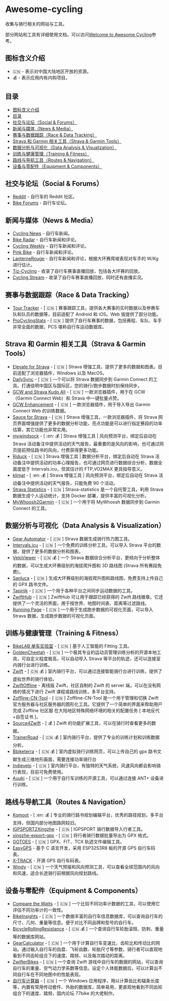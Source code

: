 # Awesome-cycling

收集与骑行相关的网站与工具。

部分网站和工具有详细使用文档，可以访问[Welcome to Awesome Cycling](https://lifeislife.cn/awesome-cycling/)参考。

## 图标含义介绍

- :cn: - 表示对中国大陆地区开放的资源。
- :moneybag: - 表示应用内有内购项目。

## 目录

- [图标含义介绍](#图标含义介绍)
- [目录](#目录)
- [社交与论坛（Social \& Forums）](#社交与论坛social--forums)
- [新闻与媒体（News \& Media）](#新闻与媒体news--media)
- [赛事与数据跟踪（Race \& Data Tracking）](#赛事与数据跟踪race--data-tracking)
- [Strava 和 Garmin 相关工具（Strava \& Garmin Tools）](#strava-和-garmin-相关工具strava--garmin-tools)
- [数据分析与可视化（Data Analysis \& Visualization）](#数据分析与可视化data-analysis--visualization)
- [训练与健康管理（Training \& Fitness）](#训练与健康管理training--fitness)
- [路线与导航工具（Routes \& Navigation）](#路线与导航工具routes--navigation)
- [设备与零配件（Equipment \& Components）](#设备与零配件equipment--components)

## 社交与论坛（Social & Forums）

- [Reddit](https://www.reddit.com/r/bicycling/) - 自行车的 Reddit 社区。
- [Bike Forums](http://www.bikeforums.net/) - 自行车论坛。

## 新闻与媒体（News & Media）

- [Cycling News](http://www.cyclingnews.com/) - 自行车新闻。
- [Bike Radar](http://www.bikeradar.com/) - 自行车新闻和评论。
- [Cycling Weekly](http://www.cyclingweekly.co.uk/) - 自行车新闻和评论。
- [Pink Bike](http://www.pinkbike.com/) - 自行车新闻和评论。
- [LanterneRouge](https://lanternerouge.com/) - 自行车新闻和评论，根据大环赛爬坡表现对车手的 W/Kg 进行估计。
- [Tiz-Cycling](https://tiz-cycling.tv/) - 收录了自行车赛事直播回放，包括各大环赛的回放。
- [Cycling Stream](https://cyclingstream.com/) - 收录了自行车赛事直播回放，同时还有直播实况。

## 赛事与数据跟踪（Race & Data Tracking）

- [Tour Tracker](https://live.thetourtracker.com/) - [ :cn: ] 赛事跟踪工具，提供各大赛事的实时数据以及参赛车队和队员的数据等，目前适配了 Android 和 iOS。Web 版提供了部分功能。
- [ProCyclingStats](https://www.procyclingstats.com/) - [ :cn: ] 提供了自行车赛事的数据，包括赛程、车队、车手非常全面的数据，PCS 堪称自行车运动数据库。

## Strava 和 Garmin 相关工具（Strava & Garmin Tools）

- [Elevate for Strava](https://github.com/thomaschampagne/elevate) - [ :cn: ] Strava 增强工具，提供了更多的数据和图表。目前适配了浏览器插件，Windows 以及 MacOS。
- [DailySync](https://gitlab.com/gooin/dailysync) - [ :cn: ] 一个可以将 Strava 数据同步到 Garmin Connect 的工具。打通佳明中国区与国际区，您的骑行/跑步数据时刻保持同步。
- [GCW and Strava Kudo All](https://github.com/Likenttt/gcw-strava-kudo-all) - [ :cn: ] 一款浏览器插件，用于在 GCW（Garmin Connect Web）和 Strava 中一键批量点赞。
- [GCW Enhancement](https://chromewebstore.google.com/detail/gcw-enhancement/kekllebheolphbonigihnnbakpobfcpo) - [ :cn: ] 一款浏览器插件，用于导入导出 Garmin Connect Web 的训练数据。
- [Sauce for Strava](https://www.sauce.llc/)  - [ :cn: ] Strava 增强工具，一款浏览器插件，将 Strava 网页界面增强提供了更多的数据分析功能，亮点功能是可以进行指定赛段的功率估算，其它功能也非常实用。
- [mywindsock](https://mywindsock.com/)  - [ :en: :moneybag: ] Strava 增强工具 | 风向预测平台，绑定后自动在 Strava 活动备注中提供活动的天气报告，最重要的是风向的影响，也可通过网页提前预估路书的风向，付费获得更多功能。
- [Riduck](https://riduck.com/)  - [ :cn: ] Strava 增强工具 | 数据分析平台，绑定后自动在 Strava 活动备注中提供活动的功率心理报告，也可通过网页进行数据综合分析，数据全面度低于 Intervals.icu，但其估计的 FTP,VO2MAX 更具指导意义。
- [klimat](https://klimat.app/)  - [ :en: :moneybag: ] Strava 增强工具 | 风向预测平台，绑定后自动在 Strava 活动备注中提供活动的天气报告，只能免费 90 个活动。
- [Strava Statistics](https://github.com/robiningelbrecht/strava-statistics)   - [ :cn: ]  Strava-statistics 是一个自托管工具，利用 Strava 数据生成个人运动统计，支持 Docker 部署，提供丰富的可视化分析。
- [MyWhoosh2Garmin](https://github.com/JayQueue/MyWhoosh2Garmin) - [ :cn: ] 一个用于将 MyWhoosh 数据同步到 Garmin Connect 的工具。

## 数据分析与可视化（Data Analysis & Visualization）

- [Gear Automator](https://www.gearaut.com/heatmap) - [ :cn: ] Strava 数据生成骑行热力图工具。
- [Intervals.icu](https://intervals.icu/) - [ :cn: ] 一个免费的训练分析工具，可以导入 Strava 平台的数据，提供了更多的数据分析和图表。
- [VeloViewer](https://veloviewer.com/) - [ :cn: :moneybag: ] 一个 Strava 数据综合分析平台，更倾向于分析整体的数据，可以生成大环赛级别的海拔爬升图和 3D 路线图 (Strava 所有赛段免费)。
- [Sanluca](https://sanluca.cc/) - [ :cn: ] 生成大环赛级别的海拔爬升图和路线图，免费支持上传自己的 GPX 路书文件。
- [Tapiriik](https://tapiriik.com/) - [ :cn: ] 一个用于各种平台之间同步运动数据的工具。
- [ZwiftHub](https://zwifthub.com/) - [ :cn: ] ZwiftHub 可让用于跟踪已经获得的 Zwift 路线徽章。它还提供了一个灵活的界面，用于按世界、地图时间表、距离等过滤路线。
- [Running Page](https://github.com/yihong0618/running_page) - [ :cn: ] 一个用于生成跑步数据的可视化页面，可以导入 Strava 数据，生成跑步数据的可视化页面。
## 训练与健康管理（Training & Fitness）

- [BikeLAB 单车实验室](https://bikelab.cn/ai-bike-fitting/) - [ :cn: ] 基于人工智能的 Fitting 工具。
- [GoldenCheetah](https://github.com/goldencheetah/goldencheetah) - [ :cn: ] 一个极其专业的运动员管理训练分析的开源本地工具，可自定义程度极高，可以自动导入 Strava 等平台的轨迹，还可以连接室内骑行台进行训练。
- [Zwift](https://www.zwift.com/) - [ :cn: :moneybag: ] 室内骑行平台，可以通过连接智能骑行台进行训练，提供了虚拟世界的骑行体验。
- [ZwiftOffline](https://github.com/zoffline/zwift-offline) - 离线版 Zwift，社区自制的 Zwift 的 server 端，可以在没有网络的情况下进行 Zwift 课程或路线训练，多平台支持。
- [Zoffline-CN-Tool](https://github.com/kanhao100/zoffline-cn-tool)  - [ :cn: ] Zoffline-CN-Tool 是一个用于管理和切换 Zwift 官方服务器与社区服务器的图形化工具。它提供了一个简单的界面来帮助用户完成 Zoffline 社区服 在大陆地区特殊网络环境的相关的配置任务 [ 本地反代+自签证书 ]。
- [Source4Zwift](https://source4zwift.com/) - [ :moneybag: ] Zwift 的功能扩展工具，可以在骑行时查看更多的数据。
- [TrainerRoad](https://www.trainerroad.com/) - [ :cn: :moneybag: ] 室内骑行平台，提供了专业的训练计划和训练数据分析。
- [Bbiketerra](https://biketerra.com/) - [ :cn: :moneybag: ] 室内虚拟骑行训练网页，可以上传自己的 gpx 路书文献生成三维地形画面，需要连接功率骑行台
- [Indievelo](https://indievelo.com/) - [ :cn: ] 室内骑行平台，有独特的天气系统，风速风向都会影响骑行表现，目前可免费使用。
- [Auuki](https://github.com/dvmarinoff/Auuki) - [ :cn: ] 一个用于自行车训练的开源工具，可以通过连接 ANT+ 设备进行训练。

## 路线与导航工具（Routes & Navigation）

- [Komoot](https://www.komoot.com/) - [ :en: :moneybag: ] 专业的骑行路书规划编辑平台，优秀的路径规划，多平台支持，但国内部分地图路网较旧。
- [IGPSPORT2Xingzhe](https://github.com/kvnZero/IGPSPORT2Xingzhe) - [ :cn: ] IGPSPORT 骑行数据导入行者工具。
- [xingzhe-export-gpx](https://github.com/weaming/xingzhe-export-gpx) - [ :cn: ] 将行者骑行数据批量导出为 GPX 格式。
- [GOTOES](https://gotoes.org/) - [ :cn: ] GPX、FIT、TCX 轨迹文件编辑工具。
- [EasyGPS](https://github.com/ZhangKeLiang0627/EasyGPS) - 基于 C 语言开发，采用 ESP32S3R8 板的开源 GPS 自行车码表。
- [X-TRACK](https://github.com/FASTSHIFT/X-TRACK) - 开源 GPS 自行车码表。
- [Windy](https://windy.app/) - [ :cn: ] 一个天气预报和风向预测工具，可以查看全球范围内的风向和风速，适合长途骑行前根据风向规划路线。

## 设备与零配件（Equipment & Components）

- [Compare the Watts](https://compare-the-watts.com/) - [ :cn: ] 一个比较不同功率计数据的工具，可以使用它评估不同功率计的一致性。
- [BikeInsights](https://bikeinsights.com) - [ :cn: ] 一个数据丰富的自行车信息数据库，可以查询自行车的尺寸、几何、重量等信息。便于对比不同品牌和型号的自行车。
- [BicycleRollingResistance](https://www.bicyclerollingresistance.com/) - [ :cn: :moneybag: ] 一个查询自行车轮胎滚阻、防刺、重量等的数据库网站。
- [GearCalculator](https://gear-calculator.com/) - [ :cn: ] 一个用于计算自行车变速比、齿轮比和传动比的网站。通过输入自行车的齿盘、飞轮齿数、轮胎尺寸等参数，骑行者可以直观地看到不同齿轮组合下的速度、踏频、以及每次踏动的距离。
- [ZwifterBikes](https://zwifterbikes.web.app/) - [ :cn: ] 一个查询 Zwift 游戏中自行车的数据的网站，可以查询自行车的重量、空气动力学系数等信息。设定个人体能数据后，可以计算出不同自行车在不同地图中的性能表现。
- [自行车计算器](https://pan.baidu.com/s/1gdmoQCr) - [ :cn: ]  一个 Windows 应用程序，用以计算齿比和辐条长度等，内置有常用传动套件、外胎的数据库，简单易用，更直观地看到不同齿轮组合下的速度、踏频，国内论坛 77bike 的大佬制作。
